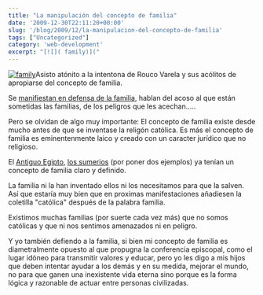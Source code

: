 ```yaml
---
title: "La manipulación del concepto de familia"
date: '2009-12-30T22:11:20+00:00'
slug: '/blog/2009/12/la-manipulacion-del-concepto-de-familia'
tags: ["Uncategorized"]
category: 'web-development'
excerpt: "[![]( family)]("
---
```

[![](http://static.squarespace.com/static/5303797ae4b0c6ad9e43f072/5303ce80e4b0400995a883d6/5303cf2be4b0400995a88a92/1392758571264/family1.jpg?format=original "family")](http://static.squarespace.com/static/5303797ae4b0c6ad9e43f072/5303ce80e4b0400995a883d6/5303cf2be4b0400995a88a8f/1392758571079/family1.jpg?format=original)Asisto atónito a la intentona de Rouco Varela y sus acólitos de apropiarse del concepto de familia.

Se [manifiestan en defensa de la familia](http://www.publico.es/agencias/efe/281160/miles/personas/arropan/rouco/misa/familias), hablan del acoso al que están sometidas las familias, de los peligros que les acechan.....

Pero se olvidan de algo muy importante: El concepto de familia existe desde mucho antes de que se inventase la religón católica. Es más el concepto de familia es eminentenmente laico y creado con un caracter jurídico que no religioso.

El [Antiguo Egipto](http://www.egiptomania.com/vidacotidiana/infancia.htm), [los sumerios](http://www.portalplanetasedna.com.ar/sumerios.htm) (por poner dos ejemplos) ya tenían un concepto de familia claro y definido.

La familia ni la han inventado ellos ni los necesitamos para que la salven. Así que estaría muy bien que en proximas manifestaciones añadiesen la coletilla "católica" después de la palabra familia.

Existimos muchas familias (por suerte cada vez más) que no somos católicas y que ni nos sentimos amenazados ni en peligro.

Y yo también defiendo a la familia, si bien mi concepto de familia es diametralmente opuesto al que propugna la conferencia episcopal, como el lugar idóneo para transmitir valores y educar, pero yo les digo a mis hijos que deben intentar ayudar a los demás y en su medida, mejorar el mundo, no para que ganen una inexistente vida eterna sino porque es la forma lógica y razonable de actuar entre personas civilizadas.

